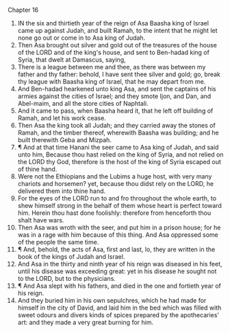 

Chapter 16

1. IN the six and thirtieth year of the reign of Asa Baasha king of Israel came up against Judah, and built Ramah, to the intent that he might let none go out or come in to Asa king of Judah.
2. Then Asa brought out silver and gold out of the treasures of the house of the LORD and of the king's house, and sent to Ben-hadad king of Syria, that dwelt at Damascus, saying,
3. There is a league between me and thee, as there was between my father and thy father: behold, I have sent thee silver and gold; go, break thy league with Baasha king of Israel, that he may depart from me.
4. And Ben-hadad hearkened unto king Asa, and sent the captains of his armies against the cities of Israel; and they smote Ijon, and Dan, and Abel-maim, and all the store cities of Naphtali.
5. And it came to pass, when Baasha heard it, that he left off building of Ramah, and let his work cease.
6. Then Asa the king took all Judah; and they carried away the stones of Ramah, and the timber thereof, wherewith Baasha was building; and he built therewith Geba and Mizpah.
7. ¶ And at that time Hanani the seer came to Asa king of Judah, and said unto him, Because thou hast relied on the king of Syria, and not relied on the LORD thy God, therefore is the host of the king of Syria escaped out of thine hand.
8. Were not the Ethiopians and the Lubims a huge host, with very many chariots and horsemen?  yet, because thou didst rely on the LORD, he delivered them into thine hand.
9. For the eyes of the LORD run to and fro throughout the whole earth, to shew himself strong in the behalf of them whose heart is perfect toward him.  Herein thou hast done foolishly: therefore from henceforth thou shalt have wars.
10. Then Asa was wroth with the seer, and put him in a prison house; for he was in a rage with him because of this thing.  And Asa oppressed some of the people the same time.
11. ¶ And, behold, the acts of Asa, first and last, lo, they are written in the book of the kings of Judah and Israel.
12. And Asa in the thirty and ninth year of his reign was diseased in his feet, until his disease was exceeding great: yet in his disease he sought not to the LORD, but to the physicians.
13. ¶ And Asa slept with his fathers, and died in the one and fortieth year of his reign.
14. And they buried him in his own sepulchres, which he had made for himself in the city of David, and laid him in the bed which was filled with sweet odours and divers kinds of spices prepared by the apothecaries' art: and they made a very great burning for him.
